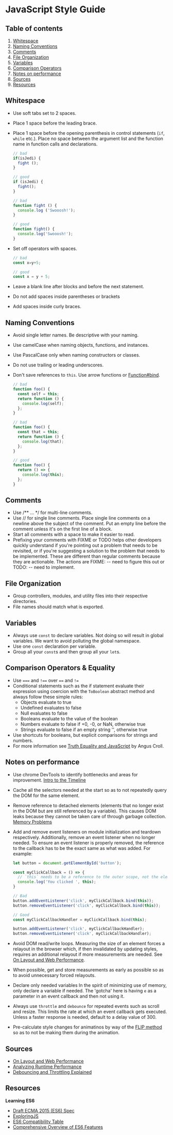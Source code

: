 # JavaScript Style Guide


## Table of contents

1.  [Whitespace](#whitespace)
2.  [Naming Conventions](#naming-conventions)
3.  [Comments](#comments)
4.  [File Organization](#organization)
5.  [Variables](#variables)
6.  [Comparison Operators](#comparison-operators)
7.  [Notes on performance](#performance)
8.  [Sources](#sources)
9.  [Resources](#resources)


<a name="whitespace"></a>
## Whitespace

* Use soft tabs set to 2 spaces.
* Place 1 space before the leading brace.
* Place 1 space before the opening parenthesis in control statements (`if`, `while` etc.). Place no space between the argument list and the function name in function calls and declarations.

  ```javascript
  // bad
  if(isJedi) {
    fight ();
  }

  // good
  if (isJedi) {
    fight();
  }

  // bad
  function fight () {
    console.log ('Swooosh!');
  }

  // good
  function fight() {
    console.log('Swooosh!');
  }
  ```

* Set off operators with spaces.

  ```javascript
  // bad
  const x=y+5;

  // good
  const x = y + 5;
  ```

* Leave a blank line after blocks and before the next statement.
* Do not add spaces inside parentheses or brackets
* Add spaces inside curly braces.


<a name="naming-conventions"></a>
## Naming Conventions

* Avoid single letter names. Be descriptive with your naming.
* Use camelCase when naming objects, functions, and instances.
* Use PascalCase only when naming constructors or classes.
* Do not use trailing or leading underscores.
* Don't save references to `this`. Use arrow functions or [Function#bind](https://developer.mozilla.org/en-US/docs/Web/JavaScript/Reference/Global_Objects/Function/bind).

  ```javascript
  // bad
  function foo() {
    const self = this;
    return function () {
      console.log(self);
    };
  }

  // bad
  function foo() {
    const that = this;
    return function () {
      console.log(that);
    };
  }

  // good
  function foo() {
    return () => {
      console.log(this);
    };
  }
  ```


<a name="comments"></a>
## Comments

* Use /** ... */ for multi-line comments.
* Use // for single line comments. Place single line comments on a newline above the subject of the comment. Put an empty line before the comment unless it's on the first line of a block.
* Start all comments with a space to make it easier to read.
* Prefixing your comments with FIXME or TODO helps other developers quickly understand if you're pointing out a problem that needs to be revisited, or if you're suggesting a solution to the problem that needs to be implemented. These are different than regular comments because they are actionable. The actions are FIXME: -- need to figure this out or TODO: -- need to implement.


<a name="organization"></a>
## File Organization

* Group controllers, modules, and utility files into their respective directories.
* File names should match what is exported.


<a name="variables"></a>
## Variables

* Always use `const` to declare variables. Not doing so will result in global variables. We want to avoid polluting the global namespace.
* Use one `const` declaration per variable.
* Group all your `const`s and then group all your `let`s.


<a name="comparison-operators"></a>
## Comparison Operators & Equality

* Use `===` and `!==` over `==` and `!=`
* Conditional statements such as the if statement evaluate their expression using coercion with the `ToBoolean` abstract method and always follow these simple rules:
  - Objects evaluate to true
  - Undefined evaluates to false
  - Null evaluates to false
  - Booleans evaluate to the value of the boolean
  - Numbers evaluate to false if +0, -0, or NaN, otherwise true
  - Strings evaluate to false if an empty string '', otherwise true
* Use shortcuts for booleans, but explicit comparisons for strings and numbers.
* For more information see [Truth Equality and JavaScript](https://javascriptweblog.wordpress.com/2011/02/07/truth-equality-and-javascript/#more-2108) by Angus Croll.

<a name="performance"></a>
## Notes on performance

* Use chrome DevTools to identify bottlenecks and areas for improvement. [Intro to the Timeline](https://developers.google.com/web/tools/chrome-devtools/evaluate-performance/timeline-tool)
* Cache all the selectors needed at the start so as to not repeatedly query the DOM for the same element.
* Remove reference to detached elements (elements that no longer exist in the DOM but are still referenced by a variable). This causes DOM leaks because they cannot be taken care of through garbage collection. [Memory Problems](https://developers.google.com/web/tools/chrome-devtools/memory-problems/heap-snapshots)
* Add and remove event listeners on module initialization and teardown respectively. Additionally, remove an event listener when no longer needed. To ensure an event listener is properly removed, the reference to the callback has to be the exact same as what was added. For example:

  ```javascript
  let button = document.getElementById('button');

  const myClickCallback = () => {
    // `this` needs to be a reference to the outer scope, not the element clicked
    console.log('You clicked ', this);
  }

  // Bad
  button.addEventListener('click', myClickCallback.bind(this));
  button.removeEventListener('click', myClickCallback.bind(this));

  // Good
  const myClickCallbackHandler = myClickCallback.bind(this);

  button.addEventListener('click', myClickCallbackHandler);
  button.removeEventListener('click', myClickCallbackHandler);
  ```

* Avoid DOM read/write loops. Measuring the size of an element forces a relayout in the browser which, if then invalidated by updating styles, requires an additional relayout if more measurements are needed. See [On Layout and Web Performance](https://kellegous.com/j/2013/01/26/layout-performance/).
* When possible, get and store measurements as early as possible so as to avoid unnecessary forced relayouts.
* Declare only needed variables In the spirit of minimizing use of memory, only declare a variable if needed. The 'gotcha' here is having `e` as a parameter in an event callback and then not using it.
* Always use `throttle` and `debounce` for repeated events such as scroll and resize. This limits the rate at which an event callback gets executed. Unless a faster response is needed, default to a delay value of 300.
* Pre-calculate style changes for animatinos by way of the [FLIP method](https://aerotwist.com/blog/flip-your-animations/) so as to not be making them during the animation.


<a name="sources"></a>
## Sources

* [On Layout and Web Performance](https://kellegous.com/j/2013/01/26/layout-performance/)
* [Analyzing Runtime Performance](https://developers.google.com/web/tools/chrome-devtools/rendering-tools/)
* [Debouncing and Throttling Explained](https://css-tricks.com/debouncing-throttling-explained-examples/)

<a name="resources"></a>
## Resources

**Learning ES6**

  - [Draft ECMA 2015 (ES6) Spec](https://people.mozilla.org/~jorendorff/es6-draft.html)
  - [ExploringJS](http://exploringjs.com/)
  - [ES6 Compatibility Table](https://kangax.github.io/compat-table/es6/)
  - [Comprehensive Overview of ES6 Features](http://es6-features.org/)
